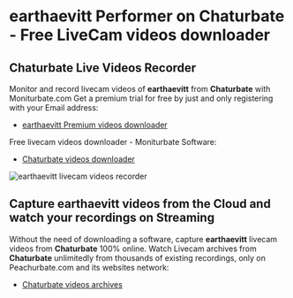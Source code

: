 # earthaevitt Performer on Chaturbate - Free LiveCam videos downloader

## Chaturbate Live Videos Recorder

Monitor and record livecam videos of **earthaevitt** from **Chaturbate** with Moniturbate.com
Get a premium trial for free by just and only registering with your Email address:
* [earthaevitt Premium videos downloader](https://moniturbate.com/request-demo-licence-key.html)

Free livecam videos downloader - Moniturbate Software:
* [Chaturbate videos downloader](https://moniturbate.com/moniturbate-download-software.html)

![earthaevitt livecam videos recorder](https://peachurnet.com/templates/moniturbate-software.png)


## Capture earthaevitt videos from the Cloud and watch your recordings on Streaming

Without the need of downloading a software, capture **earthaevitt** livecam videos from **Chaturbate** 100% online.
Watch Livecam archives from **Chaturbate** unlimitedly from thousands of existing recordings, only on Peachurbate.com and its websites network:
* [Chaturbate videos archives](https://peachurnet.com/)